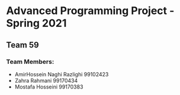 # Advanced Programming Project - Spring 2021
## Team 59

### Team Members:
- AmirHossein Naghi Razlighi 99102423
- Zahra Rahmani 99170434
- Mostafa Hosseini 99170383

